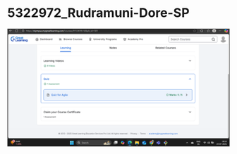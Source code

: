 # 5322972\_Rudramuni-Dore-SP



![SDLC Diagram](https://raw.githubusercontent.com/Rudramuni4628/5322972_Rudramuni-Dore-SP/main/SDLC/5322972_Rudramuni%20Dore%20SP.png)


